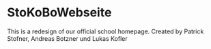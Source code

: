 # StoKoBoWebseite
This is a redesign of our official school homepage. 
Created by Patrick Stofner, Andreas Botzner und Lukas Kofler
